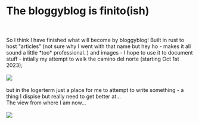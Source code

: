 # The bloggyblog is finito(ish)

<br>
<br>
So I think I have finished what will become by bloggyblog! Built in rust to host "articles" (not sure why I went with that name but hey ho - makes it all sound a little *too* professional..) and images - I hope to use it to document stuff - intially my attempt to walk the camino del norte (starting Oct 1st 2023);
<br>
<br>
<img src="/image/raw/14e189ed-94c1-44d9-8df1-6340b78b4bad">
<br>
<br>
but in the logerterm just a place for me to attempt to write something - a thing I dispise but really need to get better at...
<br>
The view from where I am now...
<br>
<br>
<img src="/image/raw/1bf92c05-1200-461c-aa11-fb152f04415e">
<br>
<br>
